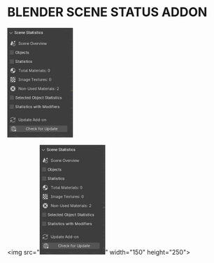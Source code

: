 <h1> BLENDER SCENE STATUS ADDON</h1>


<img src="https://github.com/Ananth002/ICONS/blob/be93c203108dcafe358e1e58022a226bbe700428/Screenshot%202024-11-25%20112724.png" width="150" height="250">

<img src="<img src="https://github.com/Ananth002/ICONS/blob/be93c203108dcafe358e1e58022a226bbe700428/Screenshot%202024-11-25%20112724.png" width="150" height="250">" width="150" height="250">
